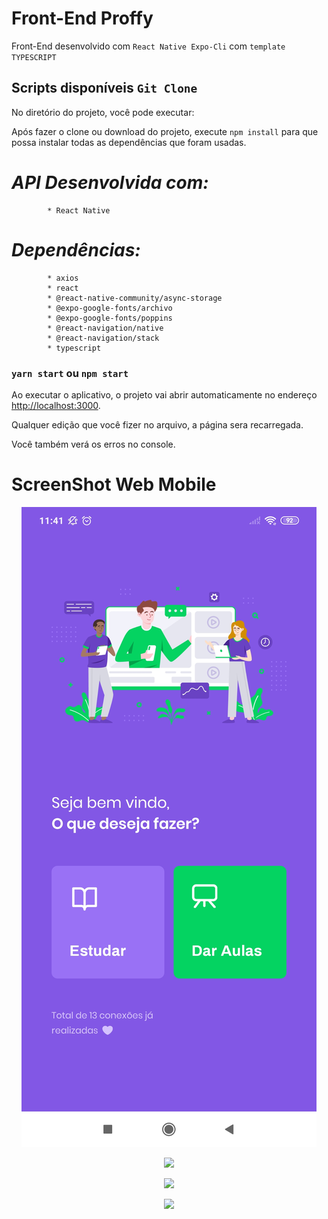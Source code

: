# Front-End Proffy

Front-End desenvolvido com `React Native Expo-Cli` com `template TYPESCRIPT`

## Scripts disponíveis `Git Clone`

No diretório do projeto, você pode executar:

Após fazer o clone ou download do projeto, execute `npm install` para que possa instalar todas as dependências que foram usadas.

# *API Desenvolvida com:*<br />
            * React Native

# *Dependências:*<br />
            * axios
            * react
            * @react-native-community/async-storage
            * @expo-google-fonts/archivo
            * @expo-google-fonts/poppins
            * @react-navigation/native
            * @react-navigation/stack            
            * typescript

### `yarn start` ou `npm start`

Ao executar o aplicativo, o projeto vai abrir automaticamente no endereço [http://localhost:3000](http://localhost:3000).

Qualquer edição que você fizer no arquivo, a página sera recarregada.<br />

Você também verá os erros no console.

# ScreenShot Web Mobile
<p align="center">
<img src="https://github.com/giljrsantos/next-level-week-2-mobile/blob/master/src/assets/images/screenShot/Screenshot_1.jpg">
</p>
<p align="center">
<img src="./src/assets/images/screenshot/Screenshot_2.png">
</p>
<p align="center">
<img src="./src/assets/images/screenshot/Screenshot_3.png">
</p>
<p align="center">
<img src="./src/assets/images/screenshot/Screenshot_4.png">
</p>
